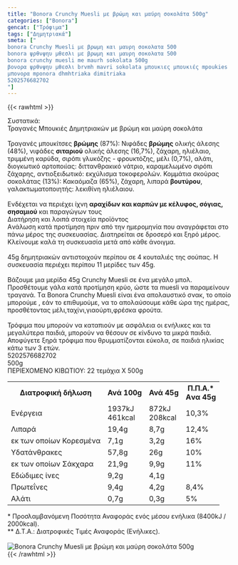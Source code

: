 ```yaml
---
title: "Bonora Crunchy Muesli με βρώμη και μαύρη σοκολάτα 500g"
categories: ["Bonora"]
gencat: ["Τρόφιμα"]
tags: ["Δημητριακά"]
smeta: ["
bonora Crunchy Muesli με βρωμη και μαυρη σοκολατα 500
bonora ψρθνψηυ μθεσλι με βρωμη και μαυρη σοκολατα 500
bonora crunchy muesli me maurh sokolata 500g
βονορα ψρθνψηυ μθεσλι brvmh mavri sokolata μπουκιες μπουκιές mpoukies
μπονορα mponora dhmhtriaka dimitriaka
5202576682702
"]
---
```

{{< rawhtml >}}

<div class="sload54"><div class="product"><div id="sistatika">Συστατικά:</div><div class="alltext">Τραγανές Μπουκιές Δηµητριακών µε βρώµη και µαύρη σοκολάτα<br><br>Τραγανές µπουκίτσες <strong>βρώµης</strong> (87%): Νιφάδες <strong>βρώµης</strong> ολικής άλεσης (48%), νιφάδες <strong>σιταριού</strong> ολικής άλεσης (16,7%), ζάχαρη, ηλιέλαιο, τριµµένη καρύδα, σιρόπι γλυκόζης - φρουκτόζης, µέλι (0,7%), αλάτι, διογκωτικό αρτοποιίας: διττανθρακικό νάτριο, καραµελωµένο σιρόπι ζάχαρης, αντιοξειδωτικό: εκχύλισµα τοκοφερολών. Κοµµάτια σκούρας σοκολάτας (13%): Κακαόµαζα (65%), ζάχαρη, λιπαρά <strong>βουτύρου</strong>, γαλακτωµατοποιητής: λεκιθίνη ηλιέλαιου.<br><br>Ενδέχεται να περιέχει ίχνη <strong>αραχίδων και καρπών µε κέλυφος, σόγιας, σησαµιού</strong> και παραγώγων τους</div><div id="loipa">Διατήρηση και λοιπά στοιχεία προϊόντος</div><div class="alltext">Aνάλωση κατά προτίμηση πριν από την ημερομηνία που αναγράφεται στο πάνω μέρος της συσκευασίας. Διατηρείται σε δροσερό και ξηρό μέρος. Κλείνουμε καλά τη συσκευασία μετά από κάθε άνοιγμα.<br><br>45g δηµητριακών αντιστοιχούν περίπου σε 4 κουταλιές της σούπας. Η συσκευασία περιέχει περίπου 11 µερίδες των 45g.<br><br>Βάζουµε µια µερίδα 45g Crunchy Muesli σε ένα µεγάλο µπολ. Προσθέτουµε γάλα κατά προτίµηση κρύο, ώστε τα muesli να παραµείνουν τραγανά. Tα Bonora Crunchy Muesli είναι ένα απολαυστικό σνακ, το οποίο µπορούµε , εάν το επιθυµούµε, να το απολαύσουµε κάθε ώρα της ηµέρας, προσθέτοντας µέλι,ταχίνι,γιαούρτι,φρέσκα φρούτα.<br><br>Τρόφιμα που μπορούν να καταπιούν με ασφάλεια οι ενήλικες και τα μεγαλύτερα παιδιά, μπορούν να θέσουν σε κίνδυνο τα μικρά παιδιά. Αποφύγετε ξηρά τρόφιμα που θρυμματίζονται εύκολα, σε παιδιά ηλικίας κάτω των 3 ετών.</div><div id="barcode"><div id="barimage1"></div><span id="bartext">5202576682702</span></div><div id="varos"><div id="varosimage1"></div><span id="varostext">500g</span></div><div id="kivotio">ΠΕΡΙΕΧΟΜΕΝΟ ΚΙΒΩΤΙΟΥ: 22 τεμάχια Χ 500g</div><div class="tabout"><table id="diatable"><tbody><tr><th>Διατροφική δήλωση</th><th>Ανά 100g</th><th>Ανά 45g</th><th>Π.Π.Α.*<br>Aνα 45g</th></tr><tr><td class="texr2">Ενέργεια</td><td class="texr">1937kJ<br>461kcal</td><td class="texr">872kJ<br>208kcal</td><td class="texr">10,3%</td></tr><tr><td class="texr2">Λιπαρά</td><td class="texr">19,4g</td><td class="texr">8,7g</td><td class="texr">12,4%</td></tr><tr><td class="gray">εκ των οποίων Κορεσµένα</td><td class="gray2">7,1g</td><td class="gray2">3,2g</td><td class="gray2">16%</td></tr><tr><td class="texr2">Yδατάνθρακες</td><td class="texr">57,8g</td><td class="texr">26g</td><td class="texr">10%</td></tr><tr><td class="gray">εκ των οποίων Σάκχαρα</td><td class="gray2">21,9g</td><td class="gray2">9,9g</td><td class="gray2">11%</td></tr><tr><td class="texr2">Eδώδιμες ίνες</td><td class="texr">9,2g</td><td class="texr">4,1g</td><td class="texr">&nbsp;</td></tr><tr><td class="texr2">Πρωτεΐνες</td><td class="texr">9,4g</td><td class="texr">4,2g</td><td class="texr">8,4%</td></tr><tr><td class="texr2">Αλάτι</td><td class="texr">0,7g</td><td class="texr">0,3g</td><td class="texr">5%</td></tr></tbody></table></div><div class="alltext">* Προσλαμβανόμενη Ποσότητα Αναφοράς ενός μέσου ενήλικα (8400kJ / 2000kcal).<br>** Δ.Τ.Α.: Διατροφικές Τιμές Αναφοράς (Ενήλικες).</div><br><div class="pimg"><img alt="Bonora Crunchy Muesli με βρώμη και μαύρη σοκολάτα 500g" title="Bonora Crunchy Muesli με βρώμη και μαύρη σοκολάτα 500g" src="/media/images/bonora-crunchy-muesli-me-maurh-sokolata-500g.jpg"></div></div></div>
{{< /rawhtml >}}


